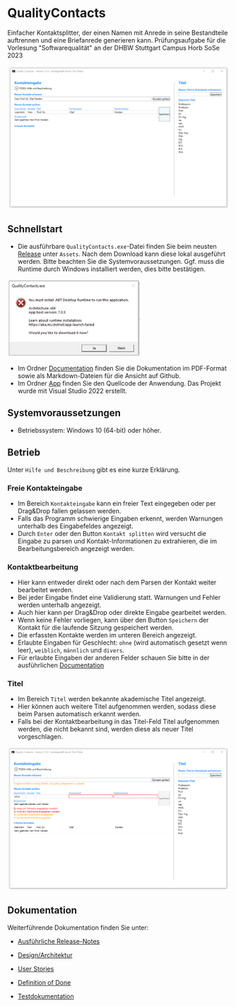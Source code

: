 # QualityContacts
Einfacher Kontaktsplitter, der einen Namen mit Anrede in seine Bestandteile auftrennen und eine Briefanrede generieren kann. Prüfungsaufgabe für die Vorlesung "Softwarequalität" an der DHBW Stuttgart Campus Horb SoSe 2023

![Screenshot der Eingabe](Documentation/Images/QualityContacts_0.png)

## Schnellstart

* Die ausführbare `QualityContacts.exe`-Datei finden Sie beim neusten [Release](https://github.com/IngmarBuchenhain/QualityContacts/releases/tag/v1.0.0) unter `Assets`. Nach dem Download kann diese lokal ausgeführt werden. Bitte beachten Sie die Systemvoraussetzungen. Ggf. muss die Runtime durch Windows installiert werden, dies bitte bestätigen. 
<img src="https://github.com/IngmarBuchenhain/QualityContacts/blob/cde3c948ddc99dde262f60753136c93fab0f4dc7/Documentation/Images/Runtime_Prompt.png" width="300">

* Im Ordner [Documentation](https://github.com/IngmarBuchenhain/QualityContacts/tree/main/Documentation) finden Sie die Dokumentation im PDF-Format sowie als Markdown-Dateien für die Ansicht auf Github.
* Im Ordner [App](https://github.com/IngmarBuchenhain/QualityContacts/tree/main/App) finden Sie den Quellcode der Anwendung. Das Projekt wurde mit Visual Studio 2022 erstellt.

## Systemvoraussetzungen

* Betriebssystem: Windows 10 (64-bit) oder höher.

## Betrieb

Unter `Hilfe und Beschreibung` gibt es eine kurze Erklärung.

### Freie Kontakteingabe
* Im Bereich `Kontakteingabe` kann ein freier Text eingegeben oder per Drag&Drop fallen gelassen werden.
* Falls das Programm schwierige Eingaben erkennt, werden Warnungen unterhalb des Eingabefeldes angezeigt.
* Durch `Enter` oder den Button `Kontakt splitten` wird versucht die Eingabe zu parsen und Kontakt-Informationen zu extrahieren, die im Bearbeitungsbereich angezeigt werden.

### Kontaktbearbeitung
* Hier kann entweder direkt oder nach dem Parsen der Kontakt weiter bearbeitet werden.
* Bei jeder Eingabe findet eine Validierung statt. Warnungen und Fehler werden unterhalb angezeigt.
* Auch hier kann per Drag&Drop oder direkte Eingabe gearbeitet werden.
* Wenn keine Fehler vorliegen, kann über den Button `Speichern` der Kontakt für die laufende Sitzung gespeichert werden. 
* Die erfassten Kontakte werden im unteren Bereich angezeigt.
* Erlaubte Eingaben für Geschlecht: `ohne` (wird automatisch gesetzt wenn leer), `weiblich`, `männlich` und `divers`.
* Für erlaubte Eingaben der anderen Felder schauen Sie bitte in der ausführlichen [Documentation](https://github.com/IngmarBuchenhain/QualityContacts/tree/main/Documentation)

### Titel
* Im Bereich `Titel` werden bekannte akademische Titel angezeigt.
* Hier können auch weitere Titel aufgenommen werden, sodass diese beim Parsen automatisch erkannt werden.
* Falls bei der Kontaktbearbeitung in das Titel-Feld Titel aufgenommen werden, die nicht bekannt sind, werden diese als neuer Titel vorgeschlagen.

![Screenshot mit Warnungen und Fehlern](Documentation/Images/QualityContacts_1.png)

## Dokumentation

Weiterführende Dokumentation finden Sie unter:

* [Ausführliche Release-Notes](Documentation/ReleaseNotes.md)

* [Design/Architektur](Documentation/Design.md)

* [User Stories](Documentation/UserStories.md)

* [Definition of Done](Documentation/DefinitionOfDone.md)

* [Testdokumentation](Documentation/Tests.md)
